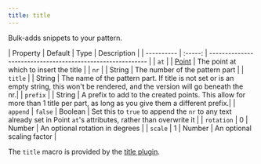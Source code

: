 ```yaml
---
title: title
---
```


Bulk-adds snippets to your pattern. 

| Property   | Default | Type                | Description | 
| ---------- | :-----: | ---------------------------------------------------------- |
| `at`       |         | [Point](/reference/api/point) | The point at which to insert the title |
| `nr`       |         | String              | The number of the pattern part |
| `title`    |         | String              | The name of the pattern part. If title is not set or is an empty string, this won't be rendered, and the version will go beneath the nr.|
| `prefix`   |         | String              | A prefix to add to the created points. This allow for more than 1 title per part, as long as you give them a different prefix.|
| `append`   | `false` | Boolean             | Set this to `true` to append the `nr` to any text already set in Point `at`'s attributes, rather than overwrite it |
| `rotation` | 0       | Number | An optional rotation in degrees |
| `scale`    | 1       | Number | An optional scaling factor |

<Note>

The `title` macro is provided by the [title plugin](/reference/plugins/title).

</Note>

